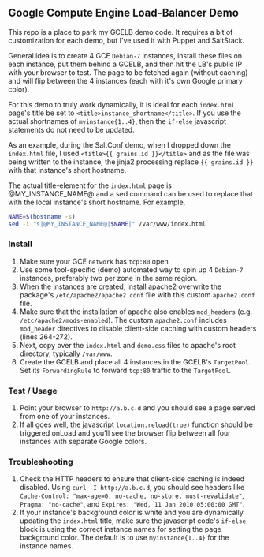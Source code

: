 ## Google Compute Engine Load-Balancer Demo

This repo is a place to park my GCELB demo code. It requires a bit of
customization for each demo, but I've used it with Puppet and SaltStack.

General idea is to create 4 GCE `Debian-7` instances, install these files
on each instance, put them behind a GCELB, and then hit the LB's public IP
with your browser to test. The page to be fetched again (without caching)
and will flip between the 4 instances (each with it's own Google primary
color).

For this demo to truly work dynamically, it is ideal for each `index.html`
page's title be set to `<title>instance_shortname</title>`. If you use the
actual shortnames of `myinstance{1..4}`, then the `if-else` javascript
statements do not need to be updated.

As an example, during the SaltConf demo, when I dropped down the `index.html`
file, I used `<title>{{ grains.id }}</title>` and as the file was being
written to the instance, the jinja2 processing replace `{{ grains.id }}`
with that instance's short hostname.

The actual title-element for the `index.html` page is @MY_INSTANCE_NAME@
and a sed command can be used to replace that with the local instance's
short hostname. For example,

```sh
NAME=$(hostname -s)
sed -i "s|@MY_INSTANCE_NAME@|$NAME|" /var/www/index.html
```

### Install

1. Make sure your GCE `network` has `tcp:80` open
1. Use some tool-specific (demo) automated way to spin up 4 `Debian-7`
   instances, preferably two per zone in the same region.
1. When the instances are created, install apache2 overwrite the package's
   `/etc/apache2/apache2.conf` file with this custom `apache2.conf` file.
1. Make sure that the installation of apache also enables `mod_headers`
   (e.g. `/etc/apache2/mods-enabled`). The custom `apache2.conf` includes
   `mod_header` directives to disable client-side caching with custom
   headers (lines 264-272).
1. Next, copy over the `index.html` and `demo.css` files to apache's root
   directory, typically `/var/www`.
1. Create the GCELB and place all 4 instances in the GCELB's `TargetPool`.
   Set its `ForwardingRule` to forward `tcp:80` traffic to the `TargetPool`.

### Test / Usage

1. Point your browser to `http://a.b.c.d` and you should see a page served
   from one of your instances.
1. If all goes well, the javascript `location.reload(true)` function should
   be triggered onLoad and you'll see the browser flip between all four
   instances with separate Google colors.

### Troubleshooting

1. Check the HTTP headers to ensure that client-side caching is indeed
   disabled. Using `curl -I http://a.b.c.d`, you should see headers like
   `Cache-Control: "max-age=0, no-cache, no-store, must-revalidate"`,
   `Pragma: "no-cache"`, and  `Expires: "Wed, 11 Jan 2010 05:00:00 GMT"`.
1. If your instance's background color is white and you are dynamically
   updating the `index.html` title, make sure the javascript code's
   `if-else` block is using the correct instance names for setting the page
   background color. The default is to use `myinstance{1..4}` for the
   instance names.

